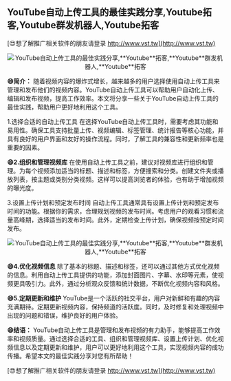## **YouTube自动上传工具的最佳实践分享,**Youtube**拓客,**Youtube**群发机器人,**Youtube**拓客**

[😍想了解推广相关软件的朋友请登录 http://www.vst.tw](http://www.vst.tw)

 <center><img src="https://vst.tw/MP4/tuiguang/png/0.png" alt="YouTube自动上传工具的最佳实践分享,**Youtube**拓客,**Youtube**群发机器人,**Youtube**拓客"></center>

**😄简介：**
随着视频内容的爆炸式增长，越来越多的用户选择使用自动上传工具来管理和发布他们的视频内容。YouTube自动上传工具可以帮助用户自动化上传、编辑和发布视频，提高工作效率。本文将分享一些关于YouTube自动上传工具的最佳实践，帮助用户更好地利用这个工具。

1.选择合适的自动上传工具
在选择YouTube自动上传工具时，需要考虑其功能和易用性。确保工具支持批量上传、视频编辑、标签管理、统计报告等核心功能，并具有良好的用户界面和友好的操作流程。同时，了解工具的兼容性和更新频率也是重要的因素。

**😄2.组织和管理视频库**
在使用自动上传工具之前，建议对视频库进行组织和管理。为每个视频添加适当的标题、描述和标签，方便搜索和分类。创建文件夹或播放列表，按主题或类别分类视频。这样可以提高浏览者的体验，也有助于增加视频的曝光度。

3.设置上传计划和预定发布时间
自动上传工具通常具有设置上传计划和预定发布时间的功能。根据你的需求，合理规划视频的发布时间。考虑用户的观看习惯和流量高峰期，选择适当的发布时间。此外，定期检查上传计划，确保视频按预定时间发布。

 <center><img src="https://vst.tw/MP4/tuiguang/png/4.png" alt="YouTube自动上传工具的最佳实践分享,**Youtube**拓客,**Youtube**群发机器人,**Youtube**拓客"></center>

**😄4.优化视频信息**
除了基本的标题、描述和标签，还可以通过其他方式优化视频的信息。利用自动上传工具提供的功能，添加封面图片、字幕、水印等元素，使视频更具吸引力。此外，通过分析观众反馈和统计数据，不断优化视频内容和风格。

**😄5.定期更新和维护**
YouTube是一个活跃的社交平台，用户对新鲜和有趣的内容充满期待。定期更新视频内容，保持频道的活跃度。同时，及时修复和处理视频中出现的问题和错误，维护良好的用户体验。

**😄结语：**
YouTube自动上传工具是管理和发布视频的有力助手，能够提高工作效率和视频质量。通过选择合适的工具、组织和管理视频库、设置上传计划、优化视频信息以及定期更新和维护，用户可以更好地利用这个工具，实现视频内容的成功传播。希望本文的最佳实践分享对您有所帮助！

[😍想了解推广相关软件的朋友请登录 http://www.vst.tw](http://www.vst.tw)



